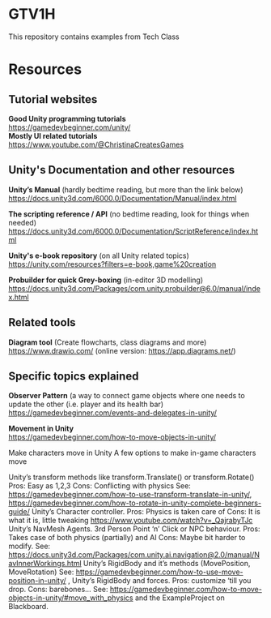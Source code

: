 # GTV1H
This repository contains examples from Tech Class

# Resources
## Tutorial websites
**Good Unity programming tutorials** \
https://gamedevbeginner.com/unity/ \
**Mostly UI related tutorials** \
https://www.youtube.com/@ChristinaCreatesGames

## Unity's Documentation and other resources
**Unity’s Manual** (hardly bedtime reading, but more than the link below) \
https://docs.unity3d.com/6000.0/Documentation/Manual/index.html

**The scripting reference / API** (no bedtime reading, look for things when needed) \
https://docs.unity3d.com/6000.0/Documentation/ScriptReference/index.html

**Unity's e-book repository** (on all Unity related topics) \
https://unity.com/resources?filters=e-book,game%20creation

**Probuilder for quick Grey-boxing** (in-editor 3D modelling) \
https://docs.unity3d.com/Packages/com.unity.probuilder@6.0/manual/index.html

## Related tools
**Diagram tool** (Create flowcharts, class diagrams and more) \
https://www.drawio.com/ (online version: https://app.diagrams.net/)

## Specific topics explained
**Observer Pattern** (a way to connect game objects where one needs to update the other (i.e. player and its health bar) \
https://gamedevbeginner.com/events-and-delegates-in-unity/

**Movement in Unity** \
https://gamedevbeginner.com/how-to-move-objects-in-unity/

Make characters move in Unity
A few options to make in-game characters move

Unity’s transform methods like transform.Translate() or transform.Rotate()
Pros: Easy as 1,2,3
Cons: Conflicting with physics
See: https://gamedevbeginner.com/how-to-use-transform-translate-in-unity/, https://gamedevbeginner.com/how-to-rotate-in-unity-complete-beginners-guide/ 
Unity’s Character controller.
Pros: Physics is taken care of
Cons: It is what it is, little tweaking
https://www.youtube.com/watch?v=_QajrabyTJc 
Unity’s NavMesh Agents. 3rd Person Point ‘n’ Click or NPC behaviour.
Pros: Takes case of both physics (partially) and AI
Cons: Maybe bit harder to modify. 
See: https://docs.unity3d.com/Packages/com.unity.ai.navigation@2.0/manual/NavInnerWorkings.html 
Unity’s RigidBody and it’s methods (MovePosition, MoveRotation)
See: https://gamedevbeginner.com/how-to-use-move-position-in-unity/ ,
Unity’s RigidBody and forces.
Pros: customize ‘till you drop.
Cons: barebones…
See: https://gamedevbeginner.com/how-to-move-objects-in-unity/#move_with_physics and the ExampleProject on Blackboard.

